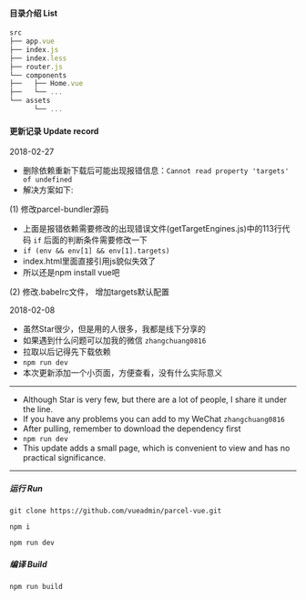 #### 目录介绍 List
```js
src
├── app.vue
├── index.js
├── index.less
├── router.js
└── components
├──   ├── Home.vue
├──   └── ...
└── assets
      └── ...
```


#### 更新记录 Update record

2018-02-27

- 删除依赖重新下载后可能出现报错信息：`Cannot read property 'targets' of undefined`
- 解决方案如下:

(1) 修改parcel-bundler源码
- 上面是报错依赖需要修改的出现错误文件(getTargetEngines.js)中的113行代码 `if` 后面的判断条件需要修改一下
- `if (env && env[1] && env[1].targets)`
- index.html里面直接引用js貌似失效了
- 所以还是npm install vue吧

(2) 修改.babelrc文件， 增加targets默认配置


2018-02-08

- 虽然Star很少，但是用的人很多，我都是线下分享的
- 如果遇到什么问题可以加我的微信 `zhangchuang0816`
- 拉取以后记得先下载依赖
- `npm run dev`
- 本次更新添加一个小页面，方便查看，没有什么实际意义


---


- Although Star is very few, but there are a lot of people, I share it under the line.
- If you have any problems you can add to my WeChat `zhangchuang0816`
- After pulling, remember to download the dependency first
- `npm run dev`
- This update adds a small page, which is convenient to view and has no practical significance.


---


##### 运行 Run
```
git clone https://github.com/vueadmin/parcel-vue.git

npm i

npm run dev
```

##### 编译 Build
```
npm run build
```